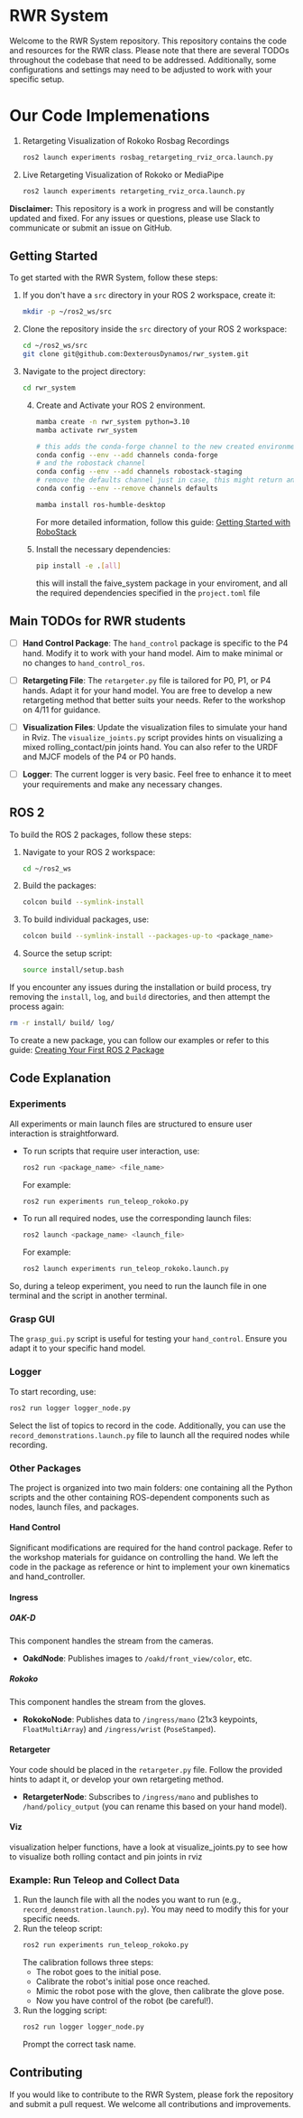 # RWR System


Welcome to the RWR System repository. This repository contains the code and resources for the RWR class. Please note that there are several TODOs throughout the codebase that need to be addressed. Additionally, some configurations and settings may need to be adjusted to work with your specific setup.

# Our Code Implemenations

1. Retargeting Visualization of Rokoko Rosbag Recordings
    ```bash
   ros2 launch experiments rosbag_retargeting_rviz_orca.launch.py 
    ```

2. Live Retargeting Visualization of Rokoko or MediaPipe
    ```bash
   ros2 launch experiments retargeting_rviz_orca.launch.py
    ```

**Disclaimer:** This repository is a work in progress and will be constantly updated and fixed. For any issues or questions, please use Slack to communicate or submit an issue on GitHub.

## Getting Started

To get started with the RWR System, follow these steps:

1. If you don't have a `src` directory in your ROS 2 workspace, create it:
    ```bash
    mkdir -p ~/ros2_ws/src
    ```
2. Clone the repository inside the `src` directory of your ROS 2 workspace:
    ```bash
    cd ~/ros2_ws/src
    git clone git@github.com:DexterousDynamos/rwr_system.git
    ```
3. Navigate to the project directory:
    ```bash
    cd rwr_system
    ```

    4. Create and Activate your ROS 2 environment.
        ```bash
        mamba create -n rwr_system python=3.10
        mamba activate rwr_system

        # this adds the conda-forge channel to the new created environment configuration 
        conda config --env --add channels conda-forge
        # and the robostack channel
        conda config --env --add channels robostack-staging
        # remove the defaults channel just in case, this might return an error if it is not in the list which is ok
        conda config --env --remove channels defaults

        mamba install ros-humble-desktop
        ```

        For more detailed information, follow this guide: [Getting Started with RoboStack](https://robostack.github.io/GettingStarted.html)

    6. Install the necessary dependencies:
        ```bash
        pip install -e .[all]
        ```
        this will install the faive_system package in your enviroment, and all the required dependencies specified in the `project.toml` file 


## Main TODOs for RWR students

- [ ] **Hand Control Package**: The `hand_control` package is specific to the P4 hand. Modify it to work with your hand model. Aim to make minimal or no changes to `hand_control_ros`.
- [ ] **Retargeting File**: The `retargeter.py` file is tailored for P0, P1, or P4 hands. Adapt it for your hand model. You are free to develop a new retargeting method that better suits your needs. Refer to the workshop on 4/11 for guidance.
- [ ] **Visualization Files**: Update the visualization files to simulate your hand in Rviz. The `visualize_joints.py` script provides hints on visualizing a mixed rolling_contact/pin joints hand. You can also refer to the URDF and MJCF models of the P4 or P0 hands.
- [ ] **Logger**: The current logger is very basic. Feel free to enhance it to meet your requirements and make any necessary changes.



## ROS 2

To build the ROS 2 packages, follow these steps:

1. Navigate to your ROS 2 workspace:
    ```bash
    cd ~/ros2_ws
    ```
2. Build the packages:
    ```bash
    colcon build --symlink-install
    ```
3. To build individual packages, use:
    ```bash
    colcon build --symlink-install --packages-up-to <package_name>
    ```
4. Source the setup script:
    ```bash
    source install/setup.bash
    ```

If you encounter any issues during the installation or build process, try removing the `install`, `log`, and `build` directories, and then attempt the process again:
```bash
rm -r install/ build/ log/
```
To create a new package, you can follow our examples or refer to this guide: [Creating Your First ROS 2 Package](https://docs.ros.org/en/eloquent/Tutorials/Creating-Your-First-ROS2-Package.html)


## Code Explanation

### Experiments

All experiments or main launch files are structured to ensure user interaction is straightforward. 

- To run scripts that require user interaction, use:
    ```bash
    ros2 run <package_name> <file_name>
    ```
    For example:
    ```bash
    ros2 run experiments run_teleop_rokoko.py
    ```

- To run all required nodes, use the corresponding launch files:
    ```bash
    ros2 launch <package_name> <launch_file>
    ```
    For example:
    ```bash
    ros2 launch experiments run_teleop_rokoko.launch.py
    ```
So, during a teleop experiment, you need to run the launch file in one terminal and the script in another terminal.

### Grasp GUI

The `grasp_gui.py` script is useful for testing your `hand_control`. Ensure you adapt it to your specific hand model.

### Logger

To start recording, use:
```bash
ros2 run logger logger_node.py
```
Select the list of topics to record in the code. Additionally, you can use the `record_demonstrations.launch.py` file to launch all the required nodes while recording.
### Other Packages

The project is organized into two main folders: one containing all the Python scripts and the other containing ROS-dependent components such as nodes, launch files, and packages.

#### Hand Control

Significant modifications are required for the hand control package. Refer to the workshop materials for guidance on controlling the hand.
We left the code in the package as reference or hint to implement your own kinematics and hand_controller. 

#### Ingress

##### OAK-D

This component handles the stream from the cameras.

- **OakdNode**: Publishes images to `/oakd/front_view/color`, etc.

##### Rokoko

This component handles the stream from the gloves.

- **RokokoNode**: Publishes data to `/ingress/mano` (21x3 keypoints, `FloatMultiArray`) and `/ingress/wrist` (`PoseStamped`).

#### Retargeter

 Your code should be placed in the `retargeter.py` file. Follow the provided hints to adapt it, or develop your own retargeting method.

- **RetargeterNode**: Subscribes to `/ingress/mano` and publishes to `/hand/policy_output` (you can rename this based on your hand model).

#### Viz
visualization helper functions, have a look at visualize_joints.py to see how to visualize both rolling contact and pin joints in rviz


### Example: Run Teleop and Collect Data

1. Run the launch file with all the nodes you want to run (e.g., `record_demonstration.launch.py`). You may need to modify this for your specific needs.
2. Run the teleop script:
    ```bash
    ros2 run experiments run_teleop_rokoko.py
    ```
    The calibration follows three steps:
    - The robot goes to the initial pose.
    - Calibrate the robot's initial pose once reached.
    - Mimic the robot pose with the glove, then calibrate the glove pose.
    - Now you have control of the robot (be careful!).
3. Run the logging script:
    ```bash
    ros2 run logger logger_node.py
    ```
    Prompt the correct task name.

## Contributing
If you would like to contribute to the RWR System, please fork the repository and submit a pull request. We welcome all contributions and improvements.

